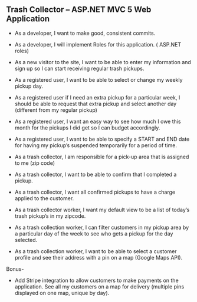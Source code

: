 ## Trash Collector – ASP.NET MVC 5 Web Application ##

- As a developer, I want to make good, consistent commits.
- As a developer, I will implement Roles for this application. ( ASP.NET roles)

- As a new visitor to the site, I want to be able to enter my information and sign up so I can start receiving regular trash pickups.

- As a registered user, I want to be able to select or change my weekly pickup day. 
- As a registered user if I need an extra pickup for a particular week, I should be able to request that extra pickup and select another day (different from my regular pickup) 
- As a registered user, I want an easy way to see how much I owe this month for the pickups I did get so I can budget accordingly.
- As a registered user, I want to be able to specify a START and END date for having my pickup’s suspended temporarily for a period of time.

- As a trash collector, I am responsible for a pick-up area that is assigned to me (zip code)
- As a trash collector, I want to be able to confirm that I completed a pickup.
- As a trash collector, I want all confirmed pickups to have a charge applied to the customer.
- As a trash collector worker, I want my default view to be a list of today’s trash pickup’s in my zipcode.
- As a trash collection worker, I can filter customers in my pickup area by a particular day of the week to see who gets a pickup for the day selected.
- As a trash collection worker, I want to be able to select a customer profile and see their address with a pin on a map (Google Maps API).

Bonus-
- Add Stripe integration to allow customers to make payments on the application. 
See all my customers on a map for delivery (multiple pins displayed on one map, unique by day).
